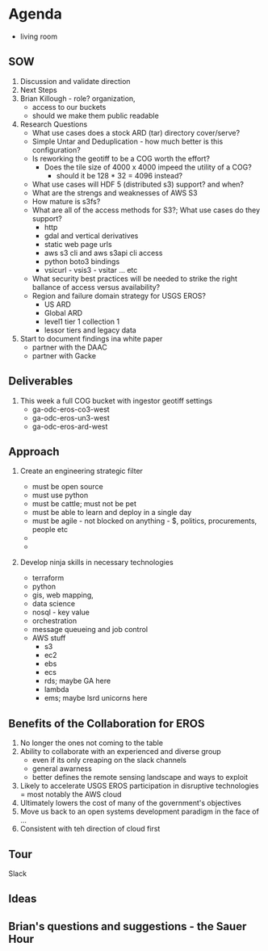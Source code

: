 # Agenda

- living room

## SOW 

1. Discussion and validate direction
2. Next Steps
3. Brian Killough - role? organization, 
    - access to our buckets
    - should we make them public readable
4. Research Questions
    - What use cases does a stock ARD (tar) directory cover/serve?
    - Simple Untar and Deduplication - how much better is this configuration?
    - Is reworking the geotiff to be a COG worth the effort?
        - Does the tile size of 4000 x 4000 impeed the utility of a COG?
            - should it be 128 * 32 = 4096 instead?
    - What use cases will HDF 5 (distributed s3) support? and when?
    - What are the strengs and weaknesses of AWS S3
    - How mature is s3fs?
    - What are all of the access methods for S3?; What use cases do they support?
        - http
        - gdal and vertical derivatives
        - static web page urls
        - aws s3 cli and aws s3api cli access
        - python boto3 bindings
        - vsicurl - vsis3 - vsitar ... etc
    - What security best practices will be needed to strike the right ballance of access versus availability?
    - Region and failure domain strategy for USGS EROS?
        - US ARD
        - Global ARD
        - level1 tier 1 collection 1 
        - lessor tiers and legacy data
5. Start to document findings ina white paper
    - partner with the DAAC
    - partner with Gacke



## Deliverables

1. This week a full COG bucket with ingestor geotiff settings
    - ga-odc-eros-co3-west
    - ga-odc-eros-un3-west
    - ga-odc-eros-ard-west

## Approach

1. Create an engineering strategic filter
     - must be open source
     - must use python
     - must be cattle; must not be pet
     - must be able to learn and deploy in a single day
     - must be agile - not blocked on anything - $, politics, procurements, people etc
     -
     -

2. Develop ninja skills in necessary technologies
    - terraform
    - python
    - gis, web mapping, 
    - data science
    - nosql - key value
    - orchestration
    - message queueing and job control
    - AWS stuff
        - s3
        - ec2
        - ebs
        - ecs
        - rds; maybe GA here
        - lambda
        - ems; maybe lsrd unicorns here

## Benefits of the Collaboration for EROS

1. No longer the ones not coming to the table
2. Ability to collaborate with an experienced and diverse group
    - even if its only creaping on the slack channels
    - general awarness
    - better defines the remote sensing landscape and ways to exploit
3. Likely to accelerate USGS EROS participation in disruptive technologies = most notably the AWS cloud
4. Ultimately lowers the cost of many of the government's objectives
5. Move us back to an open systems development paradigm in the face of ... 
6. Consistent with teh direction of cloud first

## Tour

Slack

## Ideas


## Brian's questions and suggestions - the Sauer Hour

